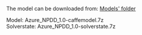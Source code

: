 The model can be downloaded from: [Models' folder](https://drive.google.com/drive/folders/1JDrR_JWM1FrhZ1JYzUA5Mm5vieNXiEMk?usp=sharing)

Model: Azure_NPDD_1.0-caffemodel.7z<br>
Solverstate: Azure_NPDD_1.0-solverstate.7z

